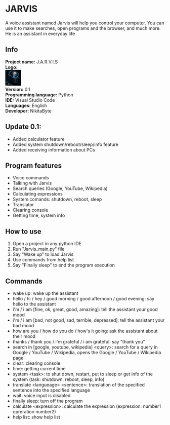 # JARVIS
A voice assistant named Jarvis will help you control your computer. You can use it to make searches, open programs and the browser, and much more. He is an assistant in everyday life

## Info

**Project name:** J.A.R.V.I.S\
**Logo:**\
<img src="jarvis_logo.png" alt="logo" width="50" >\
**Version:** 0.1\
**Programming language:** Python\
**IDE:** Visual Studio Code\
**Languages:** English\
**Developer:** NikitaByte

## Update 0.1:
- Added calculator feature
- Added system shutdown/reboot/sleep/info feature
- Added receiving information about PCs

## Program features
- Voice commands
- Talking with Jarvis
- Search queries (Google, YouTube, Wikipedia)
- Calculating expressions
- System comands: shutdown, reboot, sleep
- Translator
- Clearing console
- Getting time, system info

## How to use
1. Open a project in any python IDE
2. Run "Jarvis_main.py" file
3. Say "Wake up" to load Jarvis
4. Use commands from help list
5. Say "Finally sleep" to end the program execution

## Commands

- wake up: wake up the assistant
- hello / hi / hey / good morning / good afternoon / good evening: say hello to the assistant
- i'm / i am \[fine, ok, great, good, amazing]: tell the assistant your good mood
- i'm / i am \[bad, not good, sad, terrible, depressed]: tell the assistant your bad mood
- how are you / how do you do / how's it going: ask the assistant about their mood
- thanks / thank you / i'm grateful / i am grateful: say "thank you"
- search in \[google, youtube, wikipedia] \<query>: search for a query in Google / YouTube / Wikipedia, opens the Google / YouTube / Wikipedia page
- clear: clearing console
- time: getting current time
- system \<task>: to shut down, restart, put to sleep or get info of the system (task: shutdown, reboot, sleep, info)
- translate \<langueage> \<sentence>: translation of the specified sentence into the specified language
- wait: voice input is disabled
- finally sleep: turn off the program
- calculate \<expression>: calculate the expression (expression: number1 opreration number2)
- help list: show help list
